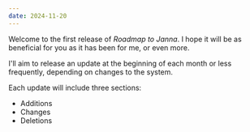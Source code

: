 ```yaml
---
date: 2024-11-20
---
```


Welcome to the first release of _Roadmap to Janna_. I hope it will be as beneficial for you as it has been for me, or even more.

<!--truncate-->

I'll aim to release an update at the beginning of each month or less frequently, depending on changes to the system.

Each update will include three sections:

* Additions
* Changes
* Deletions
